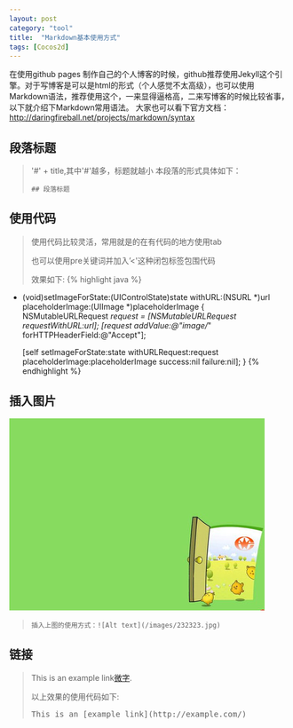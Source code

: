 ```yaml
---
layout: post
category: "tool"
title:  "Markdown基本使用方式"
tags: [Cocos2d]
---
```


在使用github pages 制作自己的个人博客的时候，github推荐使用Jekyll这个引擎。对于写博客是可以是html的形式（个人感觉不太高级），也可以使用Markdown语法，推荐使用这个，一来显得逼格高，二来写博客的时候比较省事，以下就介绍下Markdown常用语法。
大家也可以看下官方文档：http://daringfireball.net/projects/markdown/syntax

## 段落标题
>'#' + title,其中'#'越多，标题就越小
>本段落的形式具体如下：
><pre><code>## 段落标题</code></pre>

## 使用代码
>使用代码比较灵活，常用就是的在有代码的地方使用tab
>
>也可以使用pre关键词并加入’<'这种闭包标签包围代码
>
>效果如下:
{% highlight java %}
- (void)setImageForState:(UIControlState)state
                 withURL:(NSURL *)url
        placeholderImage:(UIImage *)placeholderImage
{
    NSMutableURLRequest *request = [NSMutableURLRequest requestWithURL:url];
    [request addValue:@"image/*" forHTTPHeaderField:@"Accept"];

  	[self setImageForState:state withURLRequest:request placeholderImage:placeholderImage success:nil 	failure:nil];
}
{% endhighlight %}

## 插入图片
![Alt text](/images/232323.jpg)
><pre><code>插入上图的使用方式：![Alt text](/images/232323.jpg)</code></pre>

## 链接
>This is an example link[微字](http://weizi.mashangtech.com/).
>
>以上效果的使用代码如下:
>
><pre>This is an [example link](http://example.com/)</pre>

